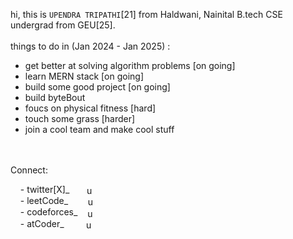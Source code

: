 

<!--
**ud1-t/ud1-t** is a ✨ _special_ ✨ repository because its `README.md` (this file) appears on your GitHub profile.

Here are some ideas to get you started:

- 🔭 I’m currently working on ...
- 🌱 I’m currently learning ...
- 👯 I’m looking to collaborate on ...
- 🤔 I’m looking for help with ...
- 💬 Ask me about ...
- 📫 How to reach me: ...
- 😄 Pronouns: ...
- ⚡ Fun fact: ...
-->

hi, this is `UPENDRA TRIPATHI`[21] from Haldwani, Nainital B.tech CSE undergrad from GEU[25].<br><br>
things to do in (Jan 2024 - Jan 2025) :
- get better at solving algorithm problems [on going]
- learn MERN stack [on going]
- build some good project [on going]
- build byteBout
- foucs on physical fitness [hard]
- touch some grass [harder]
- join a cool team and make cool stuff
  <br><br><br>



Connect:
<p>
 ‎  ‎  ‎  ‎ - twitter[X]_ ‎  ‎  ‎  ‎ ‎   ‎ <a href="https://twitter.com/ud1tsocial" target="blank"><img align="center" src="https://raw.githubusercontent.com/rahuldkjain/github-profile-readme-generator/master/src/images/icons/Social/twitter.svg" alt="ud1tsocial" height="16" width="16" /></a><br>
 ‎  ‎  ‎  ‎ - leetCode_ ‎  ‎  ‎  ‎ ‎   ‎  ‎ <a href="https://leetcode.com/uditpudit" target="blank"><img align="center" src="https://upload.wikimedia.org/wikipedia/commons/thumb/a/ab/LeetCode_logo_white_no_text.svg/1200px-LeetCode_logo_white_no_text.svg.png" alt="uditpudit" height="16" width="16" /></a><br>
 ‎  ‎  ‎  ‎ - codeforces_ ‎  ‎  ‎ <a href="https://codeforces.com/profile/uditpudit" target="blank"><img align="center" src="https://cdn.iconscout.com/icon/free/png-256/free-code-forces-3521352-2944796.png?f=webp" alt="uditpudit" height="16" width="16" /></a><br>
 ‎  ‎  ‎  ‎ - atCoder_ ‎  ‎  ‎  ‎  ‎ ‎  ‎   ‎ <a href="https://atcoder.jp/users/uditpudit" target="blank"><img align="center" src="https://user-images.githubusercontent.com/63050133/151978916-3b2ea906-152e-4e09-b2ed-250c08498b6d.png" alt="uditpudit" height="16" width="16" /></a>
</p>
